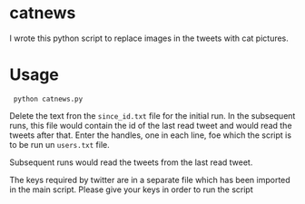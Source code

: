 catnews
=======

I wrote this python script to replace images in the tweets with cat pictures.

Usage
=======

<code> python catnews.py </code> 

Delete the text fron the <code>since_id.txt</code> file for the initial run. In the subsequent runs, this file would contain the id of the last read tweet and would read the tweets after that.
Enter the handles, one in each line, foe which the script is to be run un <code>users.txt</code> file. 

Subsequent runs would read the tweets from the last read tweet.

The keys required by twitter are in a separate file which has been imported in the main script. Please give your keys in order to run the script


